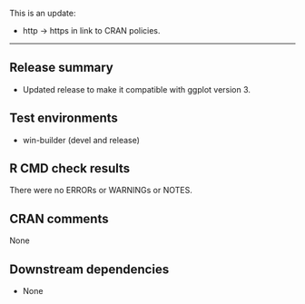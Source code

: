 This is an update:

* http -> https in link to CRAN policies.

---

## Release summary

* Updated release to make it compatible with ggplot version 3.

## Test environments
* win-builder (devel and release)

## R CMD check results
There were no ERRORs or WARNINGs or NOTES.

## CRAN comments
None

## Downstream dependencies

* None
